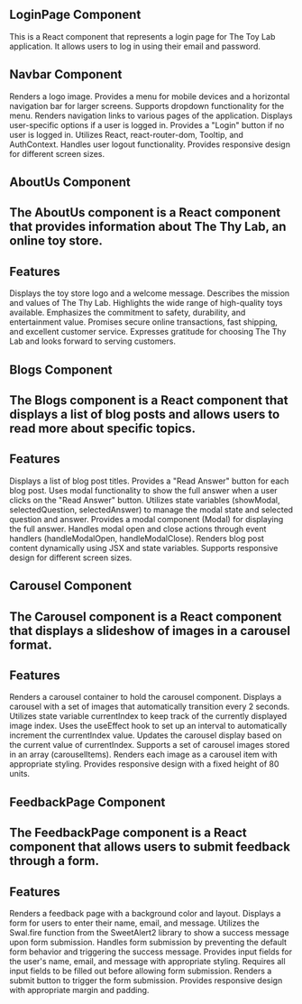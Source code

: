 ## LoginPage Component

This is a React component that represents a login page for The Toy Lab application. It allows users to log in using their email and password.


## Navbar Component
Renders a logo image.
Provides a menu for mobile devices and a horizontal navigation bar for larger screens.
Supports dropdown functionality for the menu.
Renders navigation links to various pages of the application.
Displays user-specific options if a user is logged in.
Provides a "Login" button if no user is logged in.
Utilizes React, react-router-dom, Tooltip, and AuthContext.
Handles user logout functionality.
Provides responsive design for different screen sizes.



## AboutUs Component
## The AboutUs component is a React component that provides information about The Thy Lab, an online toy store.

## Features
Displays the toy store logo and a welcome message.
Describes the mission and values of The Thy Lab.
Highlights the wide range of high-quality toys available.
Emphasizes the commitment to safety, durability, and entertainment value.
Promises secure online transactions, fast shipping, and excellent customer service.
Expresses gratitude for choosing The Thy Lab and looks forward to serving customers.


## Blogs Component
## The Blogs component is a React component that displays a list of blog posts and allows users to read more about specific topics.

## Features
Displays a list of blog post titles.
Provides a "Read Answer" button for each blog post.
Uses modal functionality to show the full answer when a user clicks on the "Read Answer" button.
Utilizes state variables (showModal, selectedQuestion, selectedAnswer) to manage the modal state and selected question and answer.
Provides a modal component (Modal) for displaying the full answer.
Handles modal open and close actions through event handlers (handleModalOpen, handleModalClose).
Renders blog post content dynamically using JSX and state variables.
Supports responsive design for different screen sizes.




## Carousel Component
## The Carousel component is a React component that displays a slideshow of images in a carousel format.

## Features
Renders a carousel container to hold the carousel component.
Displays a carousel with a set of images that automatically transition every 2 seconds.
Utilizes state variable currentIndex to keep track of the currently displayed image index.
Uses the useEffect hook to set up an interval to automatically increment the currentIndex value.
Updates the carousel display based on the current value of currentIndex.
Supports a set of carousel images stored in an array (carouselItems).
Renders each image as a carousel item with appropriate styling.
Provides responsive design with a fixed height of 80 units.


## FeedbackPage Component
## The FeedbackPage component is a React component that allows users to submit feedback through a form.

## Features
Renders a feedback page with a background color and layout.
Displays a form for users to enter their name, email, and message.
Utilizes the Swal.fire function from the SweetAlert2 library to show a success message upon form submission.
Handles form submission by preventing the default form behavior and triggering the success message.
Provides input fields for the user's name, email, and message with appropriate styling.
Requires all input fields to be filled out before allowing form submission.
Renders a submit button to trigger the form submission.
Provides responsive design with appropriate margin and padding.